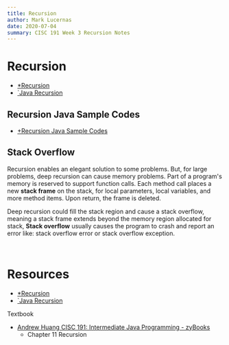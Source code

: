 ```yaml
---
title: Recursion
author: Mark Lucernas
date: 2020-07-04
summary: CISC 191 Week 3 Recursion Notes
---
```



# Recursion

  - [*Recursion](file:../../../../../../../files/summer-2020/CISC-191/week-3/recursion.ppt)
  - [`Java Recursion](https://www.youtube.com/watch?v=neuDuf_i8Sg)


## Recursion Java Sample Codes

  - [+Recursion Java Sample Codes](recursion_sample_codes)


## Stack Overflow

Recursion enables an elegant solution to some problems. But, for large problems,
deep recursion can cause memory problems. Part of a program's memory is reserved
to support function calls. Each method call places a new **stack frame** on the
stack, for local parameters, local variables, and more method items. Upon
return, the frame is deleted.

Deep recursion could fill the stack region and cause a stack overflow, meaning a
stack frame extends beyond the memory region allocated for stack, **Stack
overflow** usually causes the program to crash and report an error like: stack
overflow error or stack overflow exception.

<br>

# Resources

  - [*Recursion](file:../../../../../../../files/summer-2020/CISC-191/week-3/recursion.ppt)
  - [`Java Recursion](https://www.youtube.com/watch?v=neuDuf_i8Sg)

Textbook

  + [Andrew Huang CISC 191: Intermediate Java Programming - zyBooks](https://www.zybooks.com/)
    - Chapter 11 Recursion
